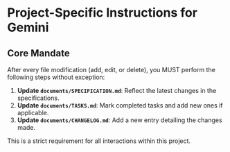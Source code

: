 # Project-Specific Instructions for Gemini

## Core Mandate

After every file modification (add, edit, or delete), you MUST perform the following steps without exception:

1.  **Update `documents/SPECIFICATION.md`**: Reflect the latest changes in the specifications.
2.  **Update `documents/TASKS.md`**: Mark completed tasks and add new ones if applicable.
3.  **Update `documents/CHANGELOG.md`**: Add a new entry detailing the changes made.

This is a strict requirement for all interactions within this project.
